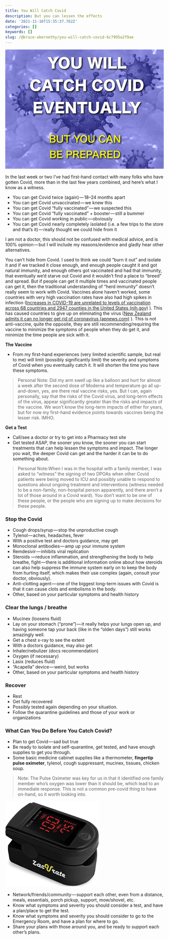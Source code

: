 ```yaml
---
title: You Will Catch Covid
description: But you can lessen the effects
date: '2021-11-16T15:35:37.762Z'
categories: []
keywords: []
slug: /@bruce-abernethy/you-will-catch-covid-6c7995a2f9ae
---
```


![Image](/assets/images/1__Y1XV7rGKK9TcTgrUUN2wbQ.png)

In the last week or two I’ve had first-hand contact with many folks who have gotten Covid, more than in the last few years combined, and here’s what I know as a witness.

*   You can get Covid twice (again) — 18–24 months apart
*   You can get Covid unvaccinated — we knew this
*   You can get Covid “fully vaccinated” — we suspected this
*   You can get Covid “fully vaccinated” + booster — still a bummer
*   You can get Covid working in public — obviously
*   You can get Covid nearly completely isolated (i.e. a few trips to the store and that’s it) — really thought we could hide from it

I am not a doctor, this should not be confused with medical advice, and is 100% opinion — but I will include my reasons/evidence and gladly hear other alternatives.

You can’t hide from Covid. I used to think we could “burn it out” and isolate it and if we tracked it close enough, and enough people caught it and got natural immunity, and enough others got vaccinated and had that immunity, that eventually we’d starve out Covid and it wouldn’t find a place to “breed” and spread. But if people can get it multiple times and vaccinated people can get it, then the traditional understanding of “herd immunity” doesn’t really seem to work with Covid. Vaccines alone haven’t worked, some countries with very high vaccination rates have also had high spikes in infection ([Increases in COVID-19 are unrelated to levels of vaccination across 68 countries and 2947 counties in the United States (nih.gov)](https://www.ncbi.nlm.nih.gov/pmc/articles/PMC8481107/) ). This has caused countries to give up on eliminating the virus ([New Zealand admits it can no longer get rid of coronavirus (apnews.com)](https://apnews.com/article/coronavirus-pandemic-business-health-new-zealand-auckland-829fc4cd04e68e9e3b264ac03418aeaf) ). This is not anti-vaccine, quite the opposite, they are still recommending/requiring the vaccine to minimize the symptoms of people when they do get it, and minimize the time people are sick with it.

**The Vaccine**

*   From my first-hand experiences (very limited scientific sample, but real to me) will limit (possibly significantly limit) the severity and symptoms of Covid when you eventually catch it. It will shorten the time you have these symptoms.

> Personal Note: Did my arm swell up like a balloon and hurt for almost a week after the second dose of Moderna and temperature go all up-and-down, yes, are there real vaccine risks, yes. But I can, again personally, say that the risks of the Covid virus, and long-term effects of the virus, appear significantly greater than the risks and impacts of the vaccine. We won’t know the long-term impacts of either for years, but for now my first-hand evidence points towards vaccines being the lesser risk. IMHO.

**Get a Test**

*   Call/see a doctor or try to get into a Pharmacy test site
*   Get tested ASAP, the sooner you know, the sooner you can start treatments that can help lessen the symptoms and impact. The longer you wait, the deeper Covid can get and the harder it can be to do something about.

> Personal Note:When I was in the hospital with a family member, I was asked to “witness” the signing of two DPOAs when other Covid patients were being moved to ICU and possibly unable to respond to questions about ongoing treatment and interventions (witness needed to be a non-family, non-hospital person apparently, and there aren’t a lot of those around in a Covid ward). You don’t want to be one of these people, or the people who are signing up to make decisions for these people.

### Stop the Covid

*   Cough drops/syrup — stop the unproductive cough
*   Tylenol — aches, headaches, fever
*   With a positive test and doctors guidance, may get
*   Monoclonal antibodies — amp up your immune system
*   Remdesivir — inhibits viral replication
*   Steroids —reduce inflammation, and strengthening the body to help breathe, fight — there is additional information online about how steroids can also help suppress the immune system early on to keep the body from hurting itself, which makes their use complex (again, consult your doctor, obviously).
*   Anti-clotting agent — one of the biggest long-term issues with Covid is that it can cause clots and embolisms in the body.
*   Other, based on your particular symptoms and health history

### Clear the lungs / breathe

*   Mucinex (loosens fluid)
*   Lay on your stomach (“prone”) — it really helps your lungs open up, and having someone tap your back (like in the “olden days”) still works amazingly well.
*   Get a chest x-ray to see the extent
*   With a doctors guidance, may also get
*   Inhaler/nebulizer (docs recommendation)
*   Oxygen (if necessary)
*   Lasix (reduces fluid)
*   “Acapella” device — weird, but works
*   Other, based on your particular symptoms and health history

### Recover

*   Rest
*   Get fully recovered
*   Possibly tested again depending on your situation.
*   Follow the quarantine guidelines and those of your work or organizations

### What Can You Do Before You Catch Covid?

*   Plan to get Covid — sad but true
*   Be ready to isolate and self-quarantine, get tested, and have enough supplies to get you through.
*   Some basic medicine cabinet supplies like a thermometer, **fingertip pulse oximeter**, tylenol, cough suppressant, mucinex, tissues, chicken soup.

> Note: The Pulse Oximeter was key for us in that it identified one family member who’s oxygen was lower than it should be, which lead to an immediate response. This is not a common pre-covid thing to have on-hand, so it worth looking into.

![Image](/assets/images/1__8Yta5Y16XEWpL6OX0D0x5Q.png)

*   Network/friends/community — support each other, even from a distance, meals, essentials, porch pickup, support, mow/shovel, etc.
*   Know what symptoms and severity you should consider a test, and have a plan/place to get the test.
*   Know what symptoms and severity you should consider to go to the Emergency Room, and have a plan for where to go.
*   Share your plans with those around you, and be ready to support each other’s plans.